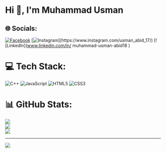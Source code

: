 # Hi 👋, I'm Muhammad Usman

## 🌐 Socials:
[![Facebook]([https://img.shields.io/badge/Facebook-%231877F2.svg?logo=Facebook&logoColor=white)](https://facebook.com/https://www.facebook.com/profile.php?id=100075965207446) [![Instagram](https://img.shields.io/badge/Instagram-%23E4405F.svg?logo=Instagram&logoColor=white](https://www.facebook.com/profile.php?id=100075965207446&viewas=&show_switched_toast=false&show_switched_tooltip=false&is_tour_dismissed=false&is_tour_completed=false&show_podcast_settings=false&show_community_review_changes=false&should_open_composer=false&badge_type=NEW_MEMBER&show_community_rollback_toast=false&show_community_rollback=false&show_follower_visibility_disclosure=false&bypass_exit_warning=true))](https://www.instagram.com/usman_abid_17/) [![LinkedIn](www.linkedin.com/in/
muhammad-usman-abid18
) 

# 💻 Tech Stack:
![C++](https://img.shields.io/badge/c++-%2300599C.svg?style=for-the-badge&logo=c%2B%2B&logoColor=white) ![JavaScript](https://img.shields.io/badge/javascript-%23323330.svg?style=for-the-badge&logo=javascript&logoColor=%23F7DF1E) ![HTML5](https://img.shields.io/badge/html5-%23E34F26.svg?style=for-the-badge&logo=html5&logoColor=white) ![CSS3](https://img.shields.io/badge/css3-%231572B6.svg?style=for-the-badge&logo=css3&logoColor=white)
# 📊 GitHub Stats:
![](https://github-readme-stats.vercel.app/api?username=muhammadusmanabid&theme=transparent&hide_border=false&include_all_commits=false&count_private=false)<br/>
![](https://github-readme-streak-stats.herokuapp.com/?user=muhammadusmanabid&theme=transparent&hide_border=false)<br/>
![](https://github-readme-stats.vercel.app/api/top-langs/?username=muhammadusmanabid&theme=transparent&hide_border=false&include_all_commits=false&count_private=false&layout=compact)

---
[![](https://visitcount.itsvg.in/api?id=muhammadusmanabid&icon=10&color=0)](https://visitcount.itsvg.in)

<!-- Proudly created with GPRM ( https://gprm.itsvg.in ) -->
